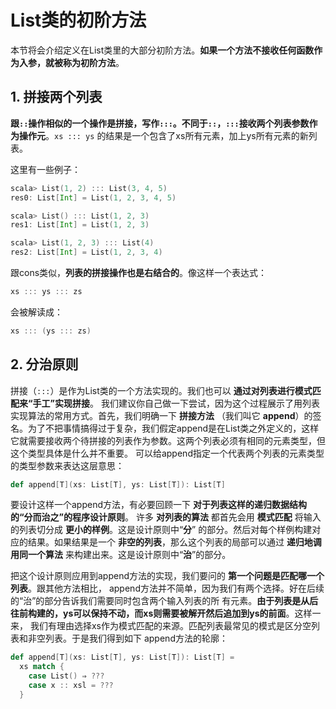 List类的初阶方法
===================================================================================
本节将会介绍定义在List类里的大部分初阶方法。**如果一个方法不接收任何函数作为入参，就被称为初阶方法**。

## 1. 拼接两个列表
**跟`::`操作相似的一个操作是拼接，写作`:::`。不同于`::`，`:::`接收两个列表参数作为操作元**。`xs ::: ys`
的结果是一个包含了xs所有元素，加上ys所有元素的新列表。

这里有一些例子：
```scala
scala> List(1, 2) ::: List(3, 4, 5)
res0: List[Int] = List(1, 2, 3, 4, 5)

scala> List() ::: List(1, 2, 3)
res1: List[Int] = List(1, 2, 3)

scala> List(1, 2, 3) ::: List(4)
res2: List[Int] = List(1, 2, 3, 4)
```
跟cons类似，**列表的拼接操作也是右结合的**。像这样一个表达式：
```scala
xs ::: ys ::: zs
```
会被解读成：
```scala
xs ::: (ys ::: zs)
```

## 2. 分治原则
拼接（`:::`）是作为List类的一个方法实现的。我们也可以 **通过对列表进行模式匹配来“手工”实现拼接**。
我们建议你自己做一下尝试，因为这个过程展示了用列表实现算法的常用方式。首先，我们明确一下 **拼接方法**
（我们叫它 **append**）的签名。为了不把事情搞得过于复杂，我们假定append是在List类之外定义的，这样
它就需要接收两个待拼接的列表作为参数。这两个列表必须有相同的元素类型，但这个类型具体是什么并不重要。
可以给append指定一个代表两个列表的元素类型的类型参数来表达这层意思：
```scala
def append[T](xs: List[T], ys: List[T]): List[T]
```
要设计这样一个append方法，有必要回顾一下 **对于列表这样的递归数据结构的“分而治之”的程序设计原则**。
许多 **对列表的算法** 都首先会用 **模式匹配** 将输入的列表切分成 **更小的样例**。这是设计原则中“**分**”
的部分。然后对每个样例构建对应的结果。如果结果是一个 **非空的列表**，那么这个列表的局部可以通过 
**递归地调用同一个算法** 来构建出来。这是设计原则中“**治**”的部分。

把这个设计原则应用到append方法的实现，我们要问的 **第一个问题是匹配哪一个列表**。跟其他方法相比，
append方法并不简单，因为我们有两个选择。好在后续的“治”的部分告诉我们需要同时包含两个输入列表的所
有元素。**由于列表是从后往前构建的，ys可以保持不动，而xs则需要被解开然后追加到ys的前面**。这样一来，
我们有理由选择xs作为模式匹配的来源。匹配列表最常见的模式是区分空列表和非空列表。于是我们得到如下
append方法的轮廓：
```scala
def append[T](xs: List[T], ys: List[T]): List[T] = 
  xs match {
    case List() ⇒ ???
    case x :: xsl = ???
  }
```


